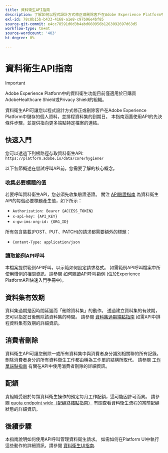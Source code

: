 ```yaml
---
title: 資料衛生API指南
description: 了解如何以程式設計方式修正或刪除客戶在Adobe Experience Platform中儲存的個人資料。
exl-id: 78c8b15b-b433-4168-a1e8-c97b96e4bf85
source-git-commit: e4cc78591d0d3b4abd660956b1263092697d63d5
workflow-type: tm+mt
source-wordcount: '403'
ht-degree: 0%

---
```


# 資料衛生API指南

>[!IMPORTANT]
>
>Adobe Experience Platform中的資料衛生功能目前僅適用於已購買AdobeHealthcare Shield或Privacy Shield的組織。

資料衛生API可讓您以程式設計方式修正或刪除客戶在Adobe Experience Platform中儲存的個人資料，並排程資料集的到期日。 本指南涵蓋使用API的先決條件步驟，並提供指向更多端點特定檔案的連結。

## 快速入門

您可以透過下列根路徑存取資料衛生API: `https://platform.adobe.io/data/core/hygiene/`

以下各節概述在嘗試呼叫API前，您需要了解的核心概念。

### 收集必要標題的值

若要呼叫資料衛生API，您必須先收集驗證憑證。 關注 [API驗證指南](../../landing/api-authentication.md) 為資料衛生API的每個必要標題產生值，如下所示：

* `Authorization: Bearer {ACCESS_TOKEN}`
* `x-api-key: {API_KEY}`
* `x-gw-ims-org-id: {ORG_ID}`

所有包含裝載(POST、PUT、PATCH)的請求都需要額外的標題：

* `Content-Type: application/json`

### 讀取範例API呼叫

本檔案提供範例API呼叫，以示範如何設定請求格式。 如需範例API呼叫檔案中所使用慣例的相關資訊，請參閱 [如何閱讀API呼叫範例](../../landing/api-guide.md#sample-api) (位於Experience PlatformAPI快速入門手冊中)。

## 資料集有效期

資料集過期是因時間延遲而「刪除資料集」的動作。 透過建立資料集的有效期，您可以指定日後刪除該資料集的時間。 請參閱 [資料集過期端點指南](./dataset-expiration.md) 如需API中排程資料集有效期的詳細資訊。

## 消費者刪除

資料衛生API可讓您刪除一或所有資料集中與消費者身分識別相關聯的所有記錄。 刪除消費者身分的所有資料衛生工作都由稱為工作單的結構所取代。 請參閱 [工作單端點指南](./workorder.md) 有關在API中使用消費者刪除的詳細資訊。

## 配額

貴組織受限於每類資料衛生操作的預定每月工作配額，這可能因許可而異。 請參閱 [quota endpoint wide（配額終結點指南）](./quota.md) 有關查看資料衛生流程的當前配額狀態的詳細資訊。

## 後續步驟

本指南說明如何使用API呼叫管理資料衛生請求。 如需如何在Platform UI中執行這些動作的詳細資訊，請參閱 [資料衛生UI指南](../ui/overview.md).
